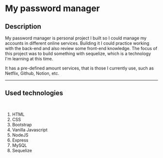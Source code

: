 # My password manager

## Description
My password manager is personal project I built so I could manage my accounts in different online services. Building it I could practice working with the back-end and also review some front-end knowledge. The focus of this project was to build something with sequelize, which is a technology I'm learning at this time.

It has a pre-defined amount services, that is those I currently use, such as Netflix, Github, Notion, etc.

***

## Used technologies 

<br>

1. HTML
2. CSS
3. Bootstrap
4. Vanilla Javascript
5. NodeJS
6. Express
7. MySQL
8. Sequelize